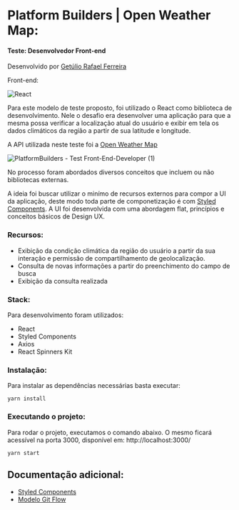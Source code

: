 # Platform Builders | Open Weather Map:
#### Teste: Desenvolvedor Front-end
Desenvolvido por [Getúlio Rafael Ferreira](https://gferreiraa.github.io/)

Front-end:

![React](https://img.shields.io/badge/React-17.0.1-blue)

Para este modelo de teste proposto, foi utilizado o React como biblioteca de desenvolvimento. 
Nele o desafio era desenvolver uma aplicação para que a mesma possa verificar a localização atual do usuário e exibir em tela os dados climáticos da região a partir de sua latitude e longitude.

A API utilizada neste teste foi a [Open Weather Map](http://api.openweathermap.org/)

![PlatformBuilders - Test Front-End-Developer (1)](https://user-images.githubusercontent.com/21059225/104211749-3843a080-5413-11eb-88d4-0c32d03bd789.gif)

No processo foram abordados diversos conceitos que incluem ou não bibliotecas externas.

A ideia foi buscar utilizar o minímo de recursos externos para compor a UI da aplicação, deste modo toda parte de componetização é com [Styled Components](https://styled-components.com/). A UI foi desenvolvida com uma abordagem flat, princípios e conceitos básicos de Design UX.

### Recursos:

- Exibição da condição climática da região do usuário a partir da sua interação e permissão de compartilhamento de geolocalização.
- Consulta de novas informações a partir do preenchimento do campo de busca
- Exibição da consulta realizada

### Stack:

Para desenvolvimento foram utilizados: 
- React
- Styled Components
- Axios
- React Spinners Kit


### Instalação:
Para instalar as dependências necessárias basta executar: 

```
yarn install
```

### Executando o projeto:
Para rodar o projeto, executamos o comando abaixo. O mesmo ficará acessível na porta 3000, disponível em: http://localhost:3000/ 

```
yarn start
```

## Documentação adicional:
- [Styled Components](https://styled-components.com/)
- [Modelo Git Flow](https://www.atlassian.com/br/git/tutorials/comparing-workflows/gitflow-workflow)
